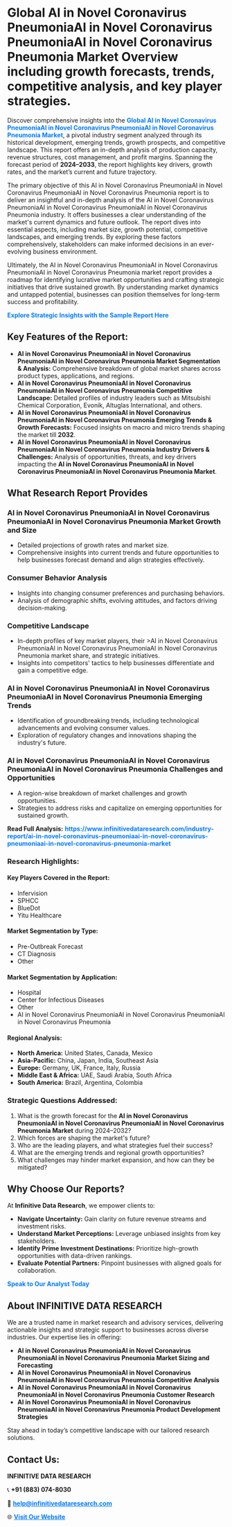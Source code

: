 <h1>Global AI in Novel Coronavirus PneumoniaAI in Novel Coronavirus PneumoniaAI in Novel Coronavirus Pneumonia Market Overview including growth forecasts, trends, competitive analysis, and key player strategies.</h1>
<p>
Discover comprehensive insights into the 
<a href="https://www.infinitivedataresearch.com/industry-report/ai-in-novel-coronavirus-pneumoniaai-in-novel-coronavirus-pneumoniaai-in-novel-coronavirus-pneumonia-market" rel="dofollow" style="color: #007BFF; text-decoration: none;"><strong>Global AI in Novel Coronavirus PneumoniaAI in Novel Coronavirus PneumoniaAI in Novel Coronavirus Pneumonia Market</strong></a>, a pivotal industry segment analyzed through its historical development, emerging trends, growth prospects, and competitive landscape. This report offers an in-depth analysis of production capacity, revenue structures, cost management, and profit margins. Spanning the forecast period of <strong>2024–2033</strong>, the report highlights key drivers, growth rates, and the market’s current and future trajectory.
</p>
<p>
The primary objective of this AI in Novel Coronavirus PneumoniaAI in Novel Coronavirus PneumoniaAI in Novel Coronavirus Pneumonia report is to deliver an insightful and in-depth analysis of the AI in Novel Coronavirus PneumoniaAI in Novel Coronavirus PneumoniaAI in Novel Coronavirus Pneumonia industry. It offers businesses a clear understanding of the market's current dynamics and future outlook. The report dives into essential aspects, including market size, growth potential, competitive landscapes, and emerging trends. By exploring these factors comprehensively, stakeholders can make informed decisions in an ever-evolving business environment.
</p>
<p>
Ultimately, the AI in Novel Coronavirus PneumoniaAI in Novel Coronavirus PneumoniaAI in Novel Coronavirus Pneumonia market report provides a roadmap for identifying lucrative market opportunities and crafting strategic initiatives that drive sustained growth. By understanding market dynamics and untapped potential, businesses can position themselves for long-term success and profitability.
</p>
<p>
<a href="https://www.infinitivedataresearch.com/request-sample/reportId=111569" style="color: #007BFF; text-decoration: none;"><strong>Explore Strategic Insights with the Sample Report Here</strong></a>
</p>

<h2>Key Features of the Report:</h2>
<ul>
<li><strong>AI in Novel Coronavirus PneumoniaAI in Novel Coronavirus PneumoniaAI in Novel Coronavirus Pneumonia Market Segmentation & Analysis:</strong> Comprehensive breakdown of global market shares across product types, applications, and regions.</li>
<li><strong>AI in Novel Coronavirus PneumoniaAI in Novel Coronavirus PneumoniaAI in Novel Coronavirus Pneumonia Competitive Landscape:</strong> Detailed profiles of industry leaders such as Mitsubishi Chemical Corporation, Evonik, Altuglas International, and others.</li>
<li><strong>AI in Novel Coronavirus PneumoniaAI in Novel Coronavirus PneumoniaAI in Novel Coronavirus Pneumonia Emerging Trends & Growth Forecasts:</strong> Focused insights on macro and micro trends shaping the market till <strong>2032</strong>.</li>
<li><strong>AI in Novel Coronavirus PneumoniaAI in Novel Coronavirus PneumoniaAI in Novel Coronavirus Pneumonia Industry Drivers & Challenges:</strong> Analysis of opportunities, threats, and key drivers impacting the <strong>AI in Novel Coronavirus PneumoniaAI in Novel Coronavirus PneumoniaAI in Novel Coronavirus Pneumonia Market</strong>.</li>
</ul>

<h2>What Research Report Provides</h2>
<h3>AI in Novel Coronavirus PneumoniaAI in Novel Coronavirus PneumoniaAI in Novel Coronavirus Pneumonia Market Growth and Size</h3>
<ul>
<li>Detailed projections of growth rates and market size.</li>
<li>Comprehensive insights into current trends and future opportunities to help businesses forecast demand and align strategies effectively.</li>
</ul>

<h3>Consumer Behavior Analysis</h3>
<ul>
<li>Insights into changing consumer preferences and purchasing behaviors.</li>
<li>Analysis of demographic shifts, evolving attitudes, and factors driving decision-making.</li>
</ul>

<h3>Competitive Landscape</h3>
<ul>
<li>In-depth profiles of key market players, their >AI in Novel Coronavirus PneumoniaAI in Novel Coronavirus PneumoniaAI in Novel Coronavirus Pneumonia market share, and strategic initiatives.</li>
<li>Insights into competitors' tactics to help businesses differentiate and gain a competitive edge.</li>
</ul>

<h3>AI in Novel Coronavirus PneumoniaAI in Novel Coronavirus PneumoniaAI in Novel Coronavirus Pneumonia Emerging Trends</h3>
<ul>
<li>Identification of groundbreaking trends, including technological advancements and evolving consumer values.</li>
<li>Exploration of regulatory changes and innovations shaping the industry's future.</li>
</ul>

<h3>AI in Novel Coronavirus PneumoniaAI in Novel Coronavirus PneumoniaAI in Novel Coronavirus Pneumonia Challenges and Opportunities</h3>
<ul>
<li>A region-wise breakdown of market challenges and growth opportunities.</li>
<li>Strategies to address risks and capitalize on emerging opportunities for sustained growth.</li>
</ul>
<p><strong>Read Full Analysis:</strong> <a href="https://www.infinitivedataresearch.com/industry-report/ai-in-novel-coronavirus-pneumoniaai-in-novel-coronavirus-pneumoniaai-in-novel-coronavirus-pneumonia-market" rel="dofollow" style="color: #007BFF; text-decoration: none;"><strong>https://www.infinitivedataresearch.com/industry-report/ai-in-novel-coronavirus-pneumoniaai-in-novel-coronavirus-pneumoniaai-in-novel-coronavirus-pneumonia-market</strong></a></p>
<h3>Research Highlights:</h3>
<h4>Key Players Covered in the Report:</h4>
<ul><li>Infervision</li><li>SPHCC</li><li>BlueDot</li><li>Yitu Healthcare</li></ul>
<h4>Market Segmentation by Type:</h4>
<ul><li>Pre-Outbreak Forecast</li><li>CT Diagnosis</li><li>Other</li></ul>
<h4>Market Segmentation by Application:</h4>
<ul><li>Hospital</li><li>Center for Infectious Diseases</li><li>Other</li><li>AI in Novel Coronavirus PneumoniaAI in Novel Coronavirus PneumoniaAI in Novel Coronavirus Pneumonia</li></ul>

<h4>Regional Analysis:</h4>
<ul>
<li><strong>North America:</strong> United States, Canada, Mexico</li>
<li><strong>Asia-Pacific:</strong> China, Japan, India, Southeast Asia</li>
<li><strong>Europe:</strong> Germany, UK, France, Italy, Russia</li>
<li><strong>Middle East & Africa:</strong> UAE, Saudi Arabia, South Africa</li>
<li><strong>South America:</strong> Brazil, Argentina, Colombia</li>
</ul>

<h3>Strategic Questions Addressed:</h3>
<ol>
<li>What is the growth forecast for the <strong>AI in Novel Coronavirus PneumoniaAI in Novel Coronavirus PneumoniaAI in Novel Coronavirus Pneumonia Market</strong> during 2024–2032?</li>
<li>Which forces are shaping the market's future?</li>
<li>Who are the leading players, and what strategies fuel their success?</li>
<li>What are the emerging trends and regional growth opportunities?</li>
<li>What challenges may hinder market expansion, and how can they be mitigated?</li>
</ol>

<h2>Why Choose Our Reports?</h2>
<p>At <strong>Infinitive Data Research</strong>, we empower clients to:</p>
<ul>
<li><strong>Navigate Uncertainty:</strong> Gain clarity on future revenue streams and investment risks.</li>
<li><strong>Understand Market Perceptions:</strong> Leverage unbiased insights from key stakeholders.</li>
<li><strong>Identify Prime Investment Destinations:</strong> Prioritize high-growth opportunities with data-driven rankings.</li>
<li><strong>Evaluate Potential Partners:</strong> Pinpoint businesses with aligned goals for collaboration.</li>
</ul>
<p><a href="https://www.infinitivedataresearch.com/industry-report/ai-in-novel-coronavirus-pneumoniaai-in-novel-coronavirus-pneumoniaai-in-novel-coronavirus-pneumonia-market" rel="dofollow" style="color: #007BFF; text-decoration: none;"><strong>Speak to Our Analyst Today</strong></a></p>

<h2>About INFINITIVE DATA RESEARCH</h2>
<p>We are a trusted name in market research and advisory services, delivering actionable insights and strategic support to businesses across diverse industries. Our expertise lies in offering:</p>
<ul>
<li><strong>AI in Novel Coronavirus PneumoniaAI in Novel Coronavirus PneumoniaAI in Novel Coronavirus Pneumonia Market Sizing and Forecasting</strong></li>
<li><strong>AI in Novel Coronavirus PneumoniaAI in Novel Coronavirus PneumoniaAI in Novel Coronavirus Pneumonia Competitive Analysis</strong></li>
<li><strong>AI in Novel Coronavirus PneumoniaAI in Novel Coronavirus PneumoniaAI in Novel Coronavirus Pneumonia Customer Research</strong></li>
<li><strong>AI in Novel Coronavirus PneumoniaAI in Novel Coronavirus PneumoniaAI in Novel Coronavirus Pneumonia Product Development Strategies</strong></li>
</ul>
<p>Stay ahead in today’s competitive landscape with our tailored research solutions.</p>

<h2>Contact Us:</h2>
<p><strong>INFINITIVE DATA RESEARCH</strong></p>
<p>📞 <strong>+91 (883) 074-8030</strong></p>
<p>📧 <strong><a href="mailto:help@infinitivedataresearch.com" style="color: #007BFF;">help@infinitivedataresearch.com</a></strong></p>
<p>🌐 <strong><a href="https://www.infinitivedataresearch.com" rel="dofollow" style="color: #007BFF;">Visit Our Website</a></strong></p>